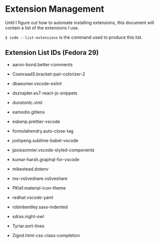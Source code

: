 # Extension Management

Until I figure out how to automate installing extensions, this document will contain a list of the extensions I use.

`$ code --list-extensions` is the command used to produce this list.

## Extension List IDs (Fedora 29)

- aaron-bond.better-comments

- CoenraadS.bracket-pair-colorizer-2

- dbaeumer.vscode-eslint

- dsznajder.es7-react-js-snippets

- dunstontc.viml

- eamodio.gitlens

- esbenp.prettier-vscode

- formulahendry.auto-close-tag

- joshpeng.sublime-babel-vscode

- jpoissonnier.vscode-styled-components

- kumar-harsh.graphql-for-vscode

- mikestead.dotenv

- ms-vsliveshare.vsliveshare

- PKief.material-icon-theme

- redhat.vscode-yaml

- robinbentley.sass-indented

- sdras.night-owl

- Tyriar.sort-lines

- Zignd.html-css-class-completion


